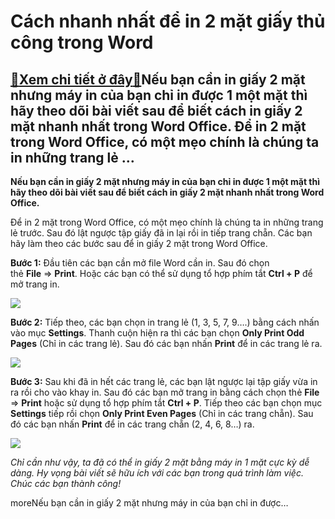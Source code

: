 Cách nhanh nhất để in 2 mặt giấy thủ công trong Word
====================================================

[:gift:Xem chi tiết ở đây:gift:](https://hddtvn.com/cach-nhanh-nhat-de-in-2-mat-giay-thu-cong-trong-word/)Nếu bạn cần in giấy 2 mặt nhưng máy in của bạn chỉ in được 1 một mặt thì hãy theo dõi bài viết sau để biết cách in giấy 2 mặt nhanh nhất trong Word Office. Để in 2 mặt trong Word Office, có một mẹo chính là chúng ta in những trang lẻ …
-------------------------------------------------------------------------------------------------------------------------------------------------------------------------------------------------------------------------------------------

**Nếu bạn cần in giấy 2 mặt nhưng máy in của bạn chỉ in được 1 một mặt thì hãy theo dõi bài viết sau để biết cách in giấy 2 mặt nhanh nhất trong Word Office.**


Để in 2 mặt trong Word Office, có một mẹo chính là chúng ta in những trang lẻ trước. Sau đó lật ngược tập giấy đã in lại rồi in tiếp trang chẵn. Các bạn hãy làm theo các bước sau để in giấy 2 mặt trong Word Office.


**Bước 1:** Đầu tiên các bạn cần mở file Word cần in. Sau đó chọn thẻ **File** => **Print**. Hoặc các bạn có thể sử dụng tổ hợp phím tắt **Ctrl + P** để mở trang in.


[![](https://hddtvn.com/wp-content/uploads/2021/01/MHgGXKV.png)](https://hddtvn.com/wp-content/uploads/2021/01/MHgGXKV.png)


**Bước 2:** Tiếp theo, các bạn chọn in trang lẻ (1, 3, 5, 7, 9….) bằng cách nhấn vào mục **Settings**. Thanh cuộn hiện ra thì các bạn chọn **Only Print Odd Pages** (Chỉ in các trang lẻ). Sau đó các bạn nhấn **Print** để in các trang lẻ ra.


![](https://hddtvn.com/wp-content/uploads/2021/01/Vek5CnR.png)


**Bước 3:** Sau khi đã in hết các trang lẻ, các bạn lật ngược lại tập giấy vừa in ra rồi cho vào khay in. Sau đó các bạn mở trang in bằng cách chọn thẻ **File** => **Print** hoặc sử dụng tổ hợp phím tắt **Ctrl + P**. Tiếp theo các bạn chọn mục **Settings** tiếp rồi chọn **Only Print Even Pages** (Chỉ in các trang chẵn). Sau đó các bạn nhấn **Print** để in các trang chẵn (2, 4, 6, 8…) ra.


![](https://hddtvn.com/wp-content/uploads/2021/01/7nYTTAJ.png)


*Chỉ cần như vậy, ta đã có thể in giấy 2 mặt bằng máy in 1 mặt cực kỳ dễ dàng. Hy vọng bài viết sẽ hữu ích với các bạn trong quá trình làm việc. Chúc các bạn thành công!*


moreNếu bạn cần in giấy 2 mặt nhưng máy in của bạn chỉ in được…

